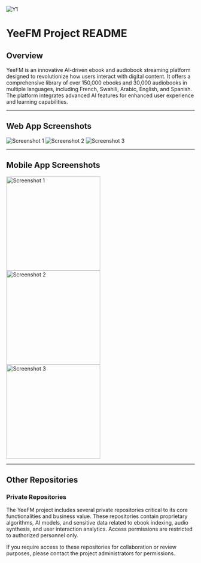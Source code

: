 ![Y1](https://github.com/MarkNwilliam/YeeFm_hackathon_backend_ai_only/assets/53256592/d65cc827-b8cc-4925-91d0-b7eac7c32957)



# YeeFM Project README

## Overview

YeeFM is an innovative AI-driven ebook and audiobook streaming platform designed to revolutionize how users interact with digital content. It offers a comprehensive library of over 150,000 ebooks and 30,000 audiobooks in multiple languages, including French, Swahili, Arabic, English, and Spanish. The platform integrates advanced AI features for enhanced user experience and learning capabilities.

---

## Web App Screenshots

![Screenshot 1](https://github.com/MarkNwilliam/YeeFm_hackathon_backend_ai_only/assets/53256592/d65cc827-b8cc-4925-91d0-b7eac7c32957)
![Screenshot 2](https://github.com/MarkNwilliam/YeeFm_hackathon_backend_ai_only/assets/53256592/Home-Yee-FM(4).png)
![Screenshot 3](https://github.com/MarkNwilliam/YeeFm_hackathon_backend_ai_only/assets/53256592/Home-Yee-FM(5).png)

---

## Mobile App Screenshots

<img src="https://github.com/MarkNwilliam/YeeFm_hackathon_backend_ai_only/assets/53256592/864d418b-29dd-47c8-b6ad-3f0007dda49e" width="251" alt="Screenshot 1">
<img src="https://github.com/MarkNwilliam/YeeFm_hackathon_backend_ai_only/assets/53256592/1d27e401-1620-4212-a020-1be98df4cd2e" width="251" alt="Screenshot 2">
<img src="https://github.com/MarkNwilliam/YeeFm_hackathon_backend_ai_only/assets/53256592/149120e8-9338-4342-a6bb-117ce487fe5e" width="251" alt="Screenshot 3">

---

## Other Repositories

### Private Repositories

The YeeFM project includes several private repositories critical to its core functionalities and business value. These repositories contain proprietary algorithms, AI models, and sensitive data related to ebook indexing, audio synthesis, and user interaction analytics. Access permissions are restricted to authorized personnel only.

If you require access to these repositories for collaboration or review purposes, please contact the project administrators for permissions.
